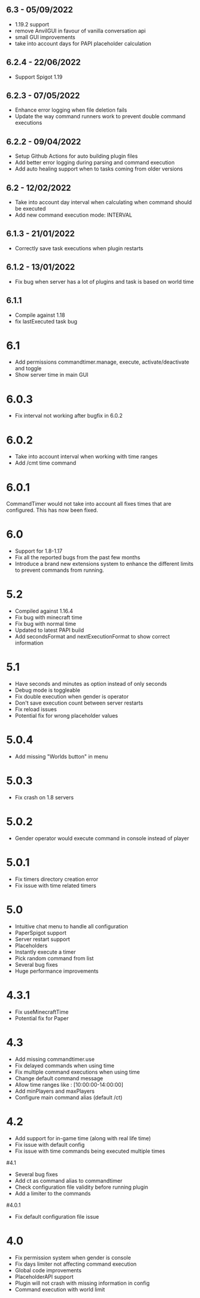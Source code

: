 ## 6.3 - 05/09/2022

- 1.19.2 support
- remove AnvilGUI in favour of vanilla conversation api
- small GUI improvements
- take into account days for PAPI placeholder calculation

## 6.2.4 - 22/06/2022

- Support Spigot 1.19

## 6.2.3 - 07/05/2022

- Enhance error logging when file deletion fails
- Update the way command runners work to prevent double command executions

## 6.2.2 - 09/04/2022

- Setup Github Actions for auto building plugin files
- Add better error logging during parsing and command execution
- Add auto healing support when to tasks coming from older versions

## 6.2 - 12/02/2022

- Take into account day interval when calculating when command should be executed
- Add new command execution mode: INTERVAL

## 6.1.3 - 21/01/2022

- Correctly save task executions when plugin restarts

## 6.1.2 - 13/01/2022

- Fix bug when server has a lot of plugins and task is based on world time

## 6.1.1

- Compile against 1.18
- fix lastExecuted task bug

# 6.1

- Add permissions commandtimer.manage, execute, activate/deactivate and toggle
- Show server time in main GUI

# 6.0.3

- Fix interval not working after bugfix in 6.0.2

# 6.0.2

- Take into account interval when working with time ranges
- Add /cmt time command

# 6.0.1

CommandTimer would not take into account all fixes times that are configured. This has now been fixed.

# 6.0

- Support for 1.8-1.17
- Fix all the reported bugs from the past few months
- Introduce a brand new extensions system to enhance the different limits to prevent commands from running.

# 5.2

- Compiled against 1.16.4
- Fix bug with minecraft time
- Fix bug with normal time
- Updated to latest PAPI build
- Add secondsFormat and nextExecutionFormat to show correct information

# 5.1

- Have seconds and minutes as option instead of only seconds
- Debug mode is toggleable
- Fix double execution when gender is operator
- Don't save execution count between server restarts
- Fix reload issues
- Potential fix for wrong placeholder values

# 5.0.4

- Add missing "Worlds button"  in menu

# 5.0.3

- Fix crash on 1.8 servers

# 5.0.2

- Gender operator would execute command in console instead of player

# 5.0.1

- Fix timers directory creation error
- Fix issue with time related timers

# 5.0

- Intuitive chat menu to handle all configuration
- PaperSpigot support
- Server restart support
- Placeholders
- Instantly execute a timer
- Pick random command from list
- Several bug fixes
- Huge performance improvements

# 4.3.1

- Fix useMinecraftTime
- Potential fix for Paper

# 4.3

- Add missing commandtimer.use
- Fix delayed commands when using time
- Fix multiple command executions when using time
- Change default command message
- Allow time ranges like : [10:00:00-14:00:00]
- Add minPlayers and maxPlayers
- Configure main command alias (default /ct)

# 4.2

- Add support for in-game time (along with real life time)
- Fix issue with default config
- Fix issue with time commands being executed multiple times

#4.1

- Several bug fixes
- Add ct as command alias to commandtimer
- Check configuration file validity before running plugin
- Add a limiter to the commands

#4.0.1

- Fix default configuration file issue

# 4.0

- Fix permission system when gender is console
- Fix days limiter not affecting command execution
- Global code improvements
- PlaceholderAPI support
- Plugin will not crash with missing information in config
- Command execution with world limit